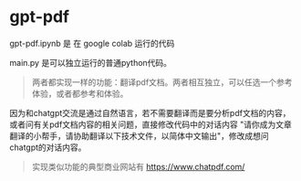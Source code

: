 # gpt-pdf

gpt-pdf.ipynb 是 在 google colab 运行的代码

main.py 是可以独立运行的普通python代码。

> 两者都实现一样的功能：翻译pdf文档。两者相互独立，可以任选一个参考体验，或者都参考和体验。

因为和chatgpt交流是通过自然语言，若不需要翻译而是要分析pdf文档的内容，或者问有关pdf文档内容的相关问题，直接修改代码中的对话内容 "请你成为文章翻译的小帮手，请协助翻译以下技术文件，以简体中文输出"，修改成想问chatgpt的对话内容。

> 实现类似功能的典型商业网站有 https://www.chatpdf.com/